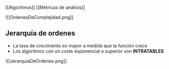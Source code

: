 [[Algoritmos]] [[Métricas de análisis]]



![[OrdenesDeComplejidad.png]]

## Jerarquía de ordenes

- La tasa de crecimiento es mayor a medida que la función crece
- Los algoritmos con un coste exponencial o superior son **INTRATABLES**

![[JerarquiaDeOrdenes.png]]